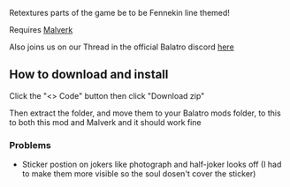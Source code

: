 Retextures parts of the game be to be Fennekin line themed!

Requires [Malverk](https://github.com/Eremel/Malverk)

Also joins us on our Thread in the official Balatro discord [here](https://discord.com/channels/1116389027176787968/1326197297553342505)

## How to download and install

Click the "<> Code" button then click "Download zip" 

Then extract the folder, and move them to your Balatro mods folder, to this to both this mod and Malverk and it should work fine

### Problems
- Sticker postion on jokers like photograph and half-joker looks off (I had to make them more visible so the soul dosen't cover the sticker)
